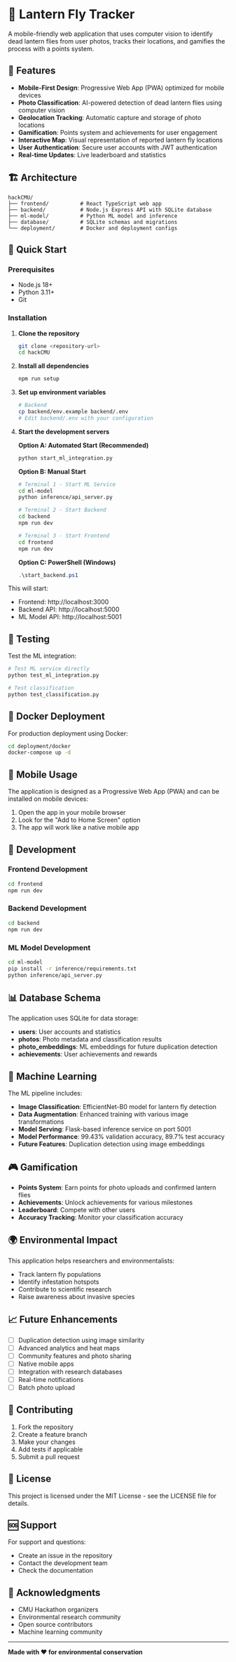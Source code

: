 # 🦟 Lantern Fly Tracker

A mobile-friendly web application that uses computer vision to identify dead lantern flies from user photos, tracks their locations, and gamifies the process with a points system.

## 🎯 Features

- **Mobile-First Design**: Progressive Web App (PWA) optimized for mobile devices
- **Photo Classification**: AI-powered detection of dead lantern flies using computer vision
- **Geolocation Tracking**: Automatic capture and storage of photo locations
- **Gamification**: Points system and achievements for user engagement
- **Interactive Map**: Visual representation of reported lantern fly locations
- **User Authentication**: Secure user accounts with JWT authentication
- **Real-time Updates**: Live leaderboard and statistics

## 🏗️ Architecture

```
hackCMU/
├── frontend/          # React TypeScript web app
├── backend/           # Node.js Express API with SQLite database
├── ml-model/          # Python ML model and inference
├── database/          # SQLite schemas and migrations
└── deployment/        # Docker and deployment configs
```

## 🚀 Quick Start

### Prerequisites

- Node.js 18+
- Python 3.11+
- Git

### Installation

1. **Clone the repository**
   ```bash
   git clone <repository-url>
   cd hackCMU
   ```

2. **Install all dependencies**
   ```bash
   npm run setup
   ```

3. **Set up environment variables**
   ```bash
   # Backend
   cp backend/env.example backend/.env
   # Edit backend/.env with your configuration
   ```

4. **Start the development servers**

   **Option A: Automated Start (Recommended)**
   ```bash
   python start_ml_integration.py
   ```

   **Option B: Manual Start**
   ```bash
   # Terminal 1 - Start ML Service
   cd ml-model
   python inference/api_server.py
   
   # Terminal 2 - Start Backend
   cd backend
   npm run dev
   
   # Terminal 3 - Start Frontend
   cd frontend
   npm run dev
   ```

   **Option C: PowerShell (Windows)**
   ```powershell
   .\start_backend.ps1
   ```

This will start:
- Frontend: http://localhost:3000
- Backend API: http://localhost:5000
- ML Model API: http://localhost:5001

## 🧪 Testing

Test the ML integration:

```bash
# Test ML service directly
python test_ml_integration.py

# Test classification
python test_classification.py
```

## 🐳 Docker Deployment

For production deployment using Docker:

```bash
cd deployment/docker
docker-compose up -d
```

## 📱 Mobile Usage

The application is designed as a Progressive Web App (PWA) and can be installed on mobile devices:

1. Open the app in your mobile browser
2. Look for the "Add to Home Screen" option
3. The app will work like a native mobile app

## 🔧 Development

### Frontend Development

```bash
cd frontend
npm run dev
```

### Backend Development

```bash
cd backend
npm run dev
```

### ML Model Development

```bash
cd ml-model
pip install -r inference/requirements.txt
python inference/api_server.py
```

## 📊 Database Schema

The application uses SQLite for data storage:

- **users**: User accounts and statistics
- **photos**: Photo metadata and classification results
- **photo_embeddings**: ML embeddings for future duplication detection
- **achievements**: User achievements and rewards

## 🤖 Machine Learning

The ML pipeline includes:

- **Image Classification**: EfficientNet-B0 model for lantern fly detection
- **Data Augmentation**: Enhanced training with various image transformations
- **Model Serving**: Flask-based inference service on port 5001
- **Model Performance**: 99.43% validation accuracy, 89.7% test accuracy
- **Future Features**: Duplication detection using image embeddings

## 🎮 Gamification

- **Points System**: Earn points for photo uploads and confirmed lantern flies
- **Achievements**: Unlock achievements for various milestones
- **Leaderboard**: Compete with other users
- **Accuracy Tracking**: Monitor your classification accuracy

## 🌍 Environmental Impact

This application helps researchers and environmentalists:

- Track lantern fly populations
- Identify infestation hotspots
- Contribute to scientific research
- Raise awareness about invasive species

## 📈 Future Enhancements

- [ ] Duplication detection using image similarity
- [ ] Advanced analytics and heat maps
- [ ] Community features and photo sharing
- [ ] Native mobile apps
- [ ] Integration with research databases
- [ ] Real-time notifications
- [ ] Batch photo upload

## 🤝 Contributing

1. Fork the repository
2. Create a feature branch
3. Make your changes
4. Add tests if applicable
5. Submit a pull request

## 📄 License

This project is licensed under the MIT License - see the LICENSE file for details.

## 🆘 Support

For support and questions:
- Create an issue in the repository
- Contact the development team
- Check the documentation

## 🙏 Acknowledgments

- CMU Hackathon organizers
- Environmental research community
- Open source contributors
- Machine learning community

---

**Made with ❤️ for environmental conservation**
